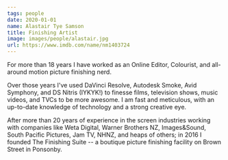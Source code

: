 ```yaml
---
tags: people
date: 2020-01-01
name: Alastair Tye Samson
title: Finishing Artist
image: images/people/alastair.jpg
url: https://www.imdb.com/name/nm1403724
---
```


<p class="mt-5">For more than 18 years I have worked as an Online Editor, Colourist, and all-around motion picture finishing nerd.</p>
<p>Over those years I've used DaVinci Resolve, Autodesk Smoke, Avid Symphony, and DS Nitris (IYKYK!) to finesse films, television shows, music videos, and TVCs to be more awesome. I am fast and meticulous, with an up-to-date knowledge of technology and a strong creative eye.</p>
<p>After more than 20 years of experience in the screen industries working with companies like Weta Digital, Warner Brothers NZ, Images&Sound, South Pacific Pictures, Jam TV, NHNZ, and heaps of others; in 2016 I founded The Finishing Suite -- a boutique picture finishing facility on Brown Street in Ponsonby.</p>
